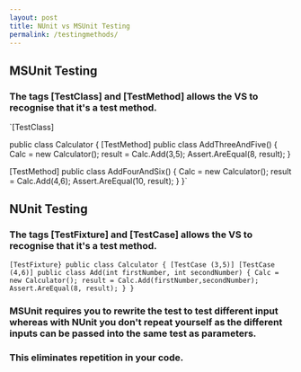 ```yaml
---
layout: post
title: NUnit vs MSUnit Testing
permalink: /testingmethods/
---
```

## MSUnit Testing

### The tags [TestClass] and [TestMethod] allows the VS to recognise that it's a test method.

`[TestClass]

public class Calculator
{
  [TestMethod]
  public class AddThreeAndFive()
  {
   Calc = new Calculator();
   result = Calc.Add(3,5);
   Assert.AreEqual(8, result);
  }
 
  [TestMethod]
  public class AddFourAndSix()
  {
   Calc = new Calculator();
   result = Calc.Add(4,6);
   Assert.AreEqual(10, result);
  }
}`

## NUnit Testing

### The tags [TestFixture] and [TestCase] allows the VS to recognise that it's a test method.

`[TestFixture}
public class Calculator
{
  [TestCase (3,5)]
  [TestCase (4,6)]
  public class Add(int firstNumber, int secondNumber)
  {
   Calc = new Calculator();
   result = Calc.Add(firstNumber,secondNumber);
   Assert.AreEqual(8, result);
  }
}`

### MSUnit requires you to rewrite the test to test different input whereas with NUnit you don't repeat yourself as the different inputs can be passed into the same test as parameters.
### This eliminates repetition in your code.